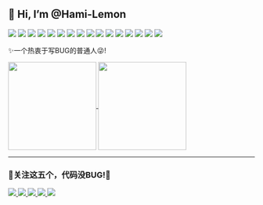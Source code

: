 ## 👋 Hi, I’m @Hami-Lemon

<span>
  <img src="https://img.shields.io/badge/-Golang-blue?style=flat&logo=go&logoColor=white">
  <img src="https://img.shields.io/badge/-Java-F89820?style=flat&logo=java&logoColor=white">
  <img src="https://img.shields.io/badge/-Redis-red?style=flat&logo=redis&logoColor=white">
  <img src="https://img.shields.io/badge/-Spring-green?style=flat&logo=spring&logoColor=white">
  <img src="https://img.shields.io/badge/-Maven-red?style=flat&logo=apachemaven&logoColor=white">
  <img src="https://img.shields.io/badge/-Tomcat-yellow?style=flat&logo=apachetomcat&logoColor=white">
  <img src="https://img.shields.io/badge/-Python-black?style=flat&logo=python&logoColor=white">
  <img src="https://img.shields.io/badge/-HTML-orange?style=flat&logo=html5&logoColor=white">
  <img src="https://img.shields.io/badge/-CSS-blue?style=flat&logo=css3&logoColor=white">
  <img src="https://img.shields.io/badge/-MySQL-F29111?style=flat&logo=mysql&logoColor=white">
  <img src="https://img.shields.io/badge/-Ubuntu-orange?style=flat&logo=ubuntu&logoColor=white">
  <img src="https://img.shields.io/badge/-Git-F1502F?style=flat&logo=git&logoColor=white">
  <img src="https://img.shields.io/badge/-Github-000000?style=flat&logo=github&logoColor=white">
  <img src="https://img.shields.io/badge/-LeetCode-orange?style=flat&logo=leetcode&logoColor=white">
  <img src="https://img.shields.io/badge/-StackOverflow-yellow?style=flat&logo=stackoverflow&logoColor=white">
  <img src="https://img.shields.io/badge/-Markdown-origin?style=flat&logo=markdown&logoColor=white">
</span>

✨一个热衷于写BUG的普通人😜!

<a href="https://github.com/anuraghazra/github-readme-stats">
  <img align="center" height="180px" src="https://github-readme-stats.vercel.app/api?username=Hami-Lemon&show_icons=true&theme=buefy" />
</a>
<a href="https://github.com/anuraghazra/github-readme-stats">
  <img align="center" height="180px" src="https://github-readme-stats.vercel.app/api/top-langs/?username=Hami-Lemon&layout=compact" />
</a>

---

### 🥰关注这五个，代码没BUG!🎉
<div>
  <span>
    <a href="https://space.bilibili.com/672328094">
      <img src="http://i0.hdslb.com/bfs/album/770355925c296cf63736866a3531f1a0a9ba7b80.png">
    </a>
    <a href="https://space.bilibili.com/672346917">
      <img src="http://i0.hdslb.com/bfs/album/75975262c8c2c9de25acdbb1092c0fc8aff31be9.png">
    </a>
    <a href="https://space.bilibili.com/672353429">
       <img src="http://i0.hdslb.com/bfs/album/8a752ac50bb305bd085e8050d86808d37b3ce0db.png">
    </a>
    <a href="https://space.bilibili.com/672342685">
      <img src="http://i0.hdslb.com/bfs/album/d9bbe91ce3d4d7dff814191492b4f40f394ee69b.png">
    </a>
    <a href="https://space.bilibili.com/351609538">
      <img src="http://i0.hdslb.com/bfs/album/643f027e3d5f7120ae68f0508981966e36cc5011.png">
    </a>
  </span>
</div>
